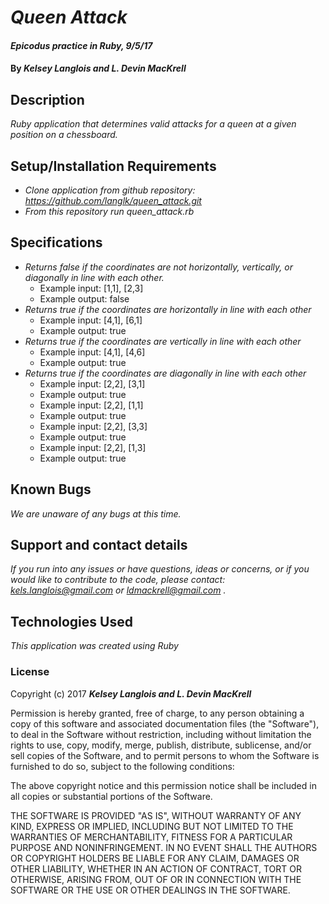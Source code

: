 # _Queen Attack_

#### _Epicodus practice in Ruby, 9/5/17_

#### By _**Kelsey Langlois and L. Devin MacKrell**_

## Description

_Ruby application that determines valid attacks for a queen at a given position on a chessboard._

## Setup/Installation Requirements

* _Clone application from github repository: https://github.com/langlk/queen_attack.git_
* _From this repository run queen_attack.rb_

## Specifications

* _Returns false if the coordinates are not horizontally, vertically, or diagonally in line with each other._
  * Example input: [1,1], [2,3]
  * Example output: false
* _Returns true if the coordinates are horizontally in line with each other_
  * Example input: [4,1], [6,1]
  * Example output: true
* _Returns true if the coordinates are vertically in line with each other_
  * Example input: [4,1], [4,6]
  * Example output: true
* _Returns true if the coordinates are diagonally in line with each other_
  * Example input: [2,2], [3,1]
  * Example output: true
  * Example input: [2,2], [1,1]
  * Example output: true
  * Example input: [2,2], [3,3]
  * Example output: true
  * Example input: [2,2], [1,3]
  * Example output: true

## Known Bugs

_We are unaware of any bugs at this time._

## Support and contact details

_If you run into any issues or have questions, ideas or concerns, or if you would like to contribute to the code, please contact: kels.langlois@gmail.com or ldmackrell@gmail.com ._

## Technologies Used

_This application was created using Ruby_

### License

Copyright (c) 2017 **_Kelsey Langlois and L. Devin MacKrell_**

Permission is hereby granted, free of charge, to any person obtaining a copy
of this software and associated documentation files (the "Software"), to deal
in the Software without restriction, including without limitation the rights
to use, copy, modify, merge, publish, distribute, sublicense, and/or sell
copies of the Software, and to permit persons to whom the Software is
furnished to do so, subject to the following conditions:

The above copyright notice and this permission notice shall be included in all
copies or substantial portions of the Software.

THE SOFTWARE IS PROVIDED "AS IS", WITHOUT WARRANTY OF ANY KIND, EXPRESS OR
IMPLIED, INCLUDING BUT NOT LIMITED TO THE WARRANTIES OF MERCHANTABILITY,
FITNESS FOR A PARTICULAR PURPOSE AND NONINFRINGEMENT. IN NO EVENT SHALL THE
AUTHORS OR COPYRIGHT HOLDERS BE LIABLE FOR ANY CLAIM, DAMAGES OR OTHER
LIABILITY, WHETHER IN AN ACTION OF CONTRACT, TORT OR OTHERWISE, ARISING FROM,
OUT OF OR IN CONNECTION WITH THE SOFTWARE OR THE USE OR OTHER DEALINGS IN THE
SOFTWARE.
